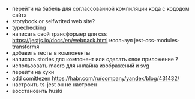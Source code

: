 -   перейти на бабель для соглассованной компиляции кода с кододом сайта
-   storybook or selfwrited web site?
-   typechecking
-   написать свой трансформер для css https://jestjs.io/docs/en/webpack.html исользуя jest-css-modules-transformя
-   добавить тесты в компоненты
-   написать stories для компонент или сделать свое приложение ?
-   использовать macro для инлайна изображений и svg
-   перейти на хуки
-   add comittezen https://habr.com/ru/company/yandex/blog/431432/
-   настроить ts-jest он не настроен
-   восстановить huski
